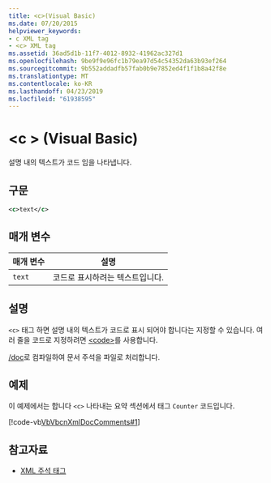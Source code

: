 ```yaml
---
title: <c>(Visual Basic)
ms.date: 07/20/2015
helpviewer_keywords:
- c XML tag
- <c> XML tag
ms.assetid: 36ad5d1b-11f7-4012-8932-41962ac327d1
ms.openlocfilehash: 9be9f9e96fc1b79ea97d54c54352da63b93ef264
ms.sourcegitcommit: 9b552addadfb57fab0b9e7852ed4f1f1b8a42f8e
ms.translationtype: MT
ms.contentlocale: ko-KR
ms.lasthandoff: 04/23/2019
ms.locfileid: "61938595"
---
```

# <a name="c-visual-basic"></a>\<c > (Visual Basic)
설명 내의 텍스트가 코드 임을 나타냅니다.  
  
## <a name="syntax"></a>구문  
  
```xml  
<c>text</c>  
```  
  
## <a name="parameters"></a>매개 변수  
  
|매개 변수|설명|  
|---|---|  
|`text`|코드로 표시하려는 텍스트입니다.|  
  
## <a name="remarks"></a>설명  
 `<c>` 태그 하면 설명 내의 텍스트가 코드로 표시 되어야 합니다는 지정할 수 있습니다. 여러 줄을 코드로 지정하려면 [\<code>](../../../visual-basic/language-reference/xmldoc/code.md)를 사용합니다.  
  
 [/doc](../../../visual-basic/reference/command-line-compiler/doc.md)로 컴파일하여 문서 주석을 파일로 처리합니다.  
  
## <a name="example"></a>예제  
 이 예제에서는 합니다 `<c>` 나타내는 요약 섹션에서 태그 `Counter` 코드입니다.  
  
 [!code-vb[VbVbcnXmlDocComments#1](~/samples/snippets/visualbasic/VS_Snippets_VBCSharp/VbVbcnXmlDocComments/VB/Class1.vb#1)]  
  
## <a name="see-also"></a>참고자료

- [XML 주석 태그](../../../visual-basic/language-reference/xmldoc/index.md)
